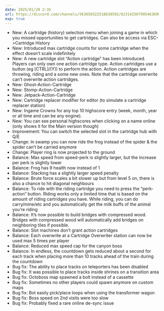 ```yaml
---
date: 2025/01/20 2:35
url: https://discord.com/channels/563650322518638592/623142507995463690/1330591598370623509
exp: true
---
```

- New: A cartridge (history) selection menu when joining a game in which you missed opportunities to get cartridges. Can also be access via ESC->Cartridge History
- New: Introduced max cartridge counts for some cartridge when the effect doesn’t scale indefinitely
- New: A new cartridge slot “Action cartridge” has been introduced. Players can only own one action cartridge type. Action cartridges use a button (eg [CTRL]/(Y)) to perform the action. Action cartridges are throwing, riding and a some new ones. Note that the cartridge overwrite can’t overwrite action cartridges.
- New: Ghost-Action-Cartridge
- New: Stomp-Action-Cartridge
- New: Jetpack-Action-Cartridge
- New: Cartridge replacer modifier for editor (to simulate a cartridge replacer station)
- New: Ingame Crowns for any top 10 highscore entry (week, month, year or all time and can be any engine).
- New: You can see personal highscores when clicking on a name online (only shows it for the Main version though)
- Improvement: You can switch the selected slot in the cartridge hub with Q/E
- Change: In swamp you can now ride the frog instead of the spider & the spider can’t be carried anymore
- Change: Player ring is now projected to the ground
- Balance: Max speed from speed-perk is slightly larger, but the increase per perk is slightly lower
- Balance: Frog has 9 health now instead of 1
- Balance: Stacking has a slightly larger speed penalty
- Balance: Brute force scales a bit slower up but from level 5 on, there is also a chance to hit diagonal neighbours
- Balance: To ride with the riding cartridge you need to press the “perk-action” button. Riding works only a limited time that is based on the amount of riding cartridges you have. While riding, you can do carry/mine/etc and you automatically get the milk buffs of the animal you’re riding
- Balance: It’s now possible to build bridges with compressed wood. Bridges with compressed wood will automatically add bridges on neighboring tiles if possible.
- Balance: Slot machines don’t grant action cartridges
- Balance: Each overwrite at a Cartridge Overwriter station can now be used max 5 times per player
- Balance: Reduced max speed cap for the canyon boss
- Balance: In endless, the countdown gets reduced about a second for each track when placing more than 10 tracks ahead of the train during the countdown
- Bug fix: The ability to place tracks on teleporters has been disabled
- Bug fix: It was possible to place tracks inside shrines on a transition area
- Bug fix: Octoboss map spawned a bolt instead of a cassette
- Bug fix: Sometimes no other players could spawn anymore on custom maps
- Bug fix: Bot easily pick/place loops when using the transformer wagon
- Bug fix: Boss speed on 2nd visits were too slow
- Bug fix: Probably fixed a rare online de-sync issue